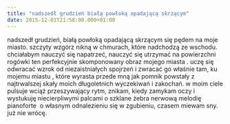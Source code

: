 ```yaml
---
title: "nadszedł grudzień białą powłoką opadającą skrzącym"
date: 2015-12-01T21:58:00.000+01:00
---
```

nadszedł grudzień, białą powłoką opadającą skrzącym się pędem na moje miasto. szczyty wzgórz nikną w chmurach, które nadchodzą ze wschodu. chciałabym nauczyć się napatrzeć, nauczyć się utrzymać na powierzchni rogówki ten perfekcyjnie skomponowany obraz  mojego miasta . uczę się odwracać wzrok od niezaistniałych spojrzeń i zwracać go właśnie tam, ku  mojemu miastu , które wyrasta przede mną jak pomnik powstały z najtrwalszej skały moich długoletnich wyczekiwań i zakochań. w moim ciele pulsuje wciąż przeszywający rytm, znikam, kiedy zamykam oczy i  wystukuję niecierpliwymi palcami o szklane żebra nerwową melodię pianoforte&nbsp; o własnym odnalezieniu się w zgubieniu, czasem miewam sny.  już nie wrócę.
